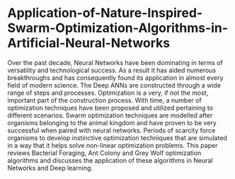 # Application-of-Nature-Inspired-Swarm-Optimization-Algorithms-in-Artificial-Neural-Networks

Over the past decade, Neural Networks have been dominating in terms of versatility and technological success. As a result it has aided numerous breakthroughs and has consequently found its application in almost every field of modern science. The Deep ANNs are constructed through a wide range of steps and processes. Optimization is a very, if not the most, important part of the construction process. With time, a number of optimization techniques have been proposed and utilized pertaining to different scenarios. Swarm optimization techniques are modelled after organisms belonging to the animal kingdom and have proven to be very successful when paired with neural networks. Periods of scarcity force organisms to develop instinctive optimization techniques that are simulated in a way that it helps solve non-linear optimization problems. This paper reviews Bacterial Foraging, Ant Colony and Grey Wolf optimization algorithms and discusses the application of these algorithms in Neural Networks and Deep learning.

